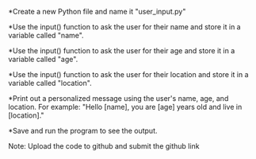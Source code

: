 *Create a new Python file and name it "user_input.py"

*Use the input() function to ask the user for their name and store it in a variable called "name".

*Use the input() function to ask the user for their age and store it in a variable called "age".

*Use the input() function to ask the user for their location and store it in a variable called "location".

*Print out a personalized message using the user's name, age, and location. For example: "Hello [name], you are [age] years old and live in [location]."

*Save and run the program to see the output.




Note: Upload the code to github and submit the github link
